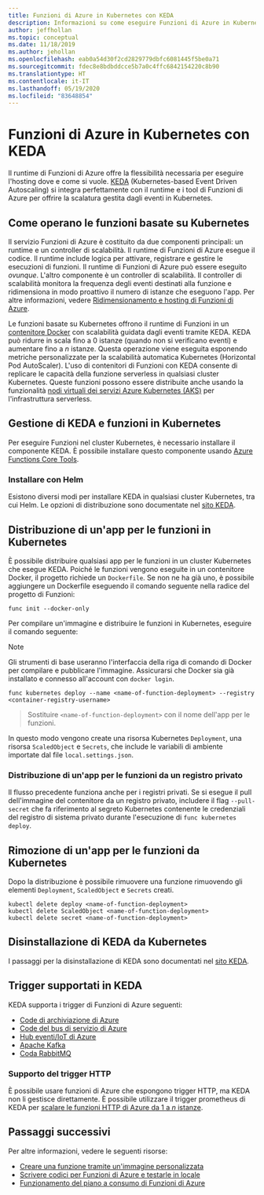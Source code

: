 ```yaml
---
title: Funzioni di Azure in Kubernetes con KEDA
description: Informazioni su come eseguire Funzioni di Azure in Kubernetes nel cloud o in locale usando KEDA, la scalabilità automatica basata su eventi di Kubernetes.
author: jeffhollan
ms.topic: conceptual
ms.date: 11/18/2019
ms.author: jehollan
ms.openlocfilehash: eab0a54d30f2cd2829779dbfc6081445f5be0a71
ms.sourcegitcommit: fdec8e8bdbddcce5b7a0c4ffc6842154220c8b90
ms.translationtype: HT
ms.contentlocale: it-IT
ms.lasthandoff: 05/19/2020
ms.locfileid: "83648854"
---
```

# <a name="azure-functions-on-kubernetes-with-keda"></a>Funzioni di Azure in Kubernetes con KEDA

Il runtime di Funzioni di Azure offre la flessibilità necessaria per eseguire l'hosting dove e come si vuole.  [KEDA](https://keda.sh) (Kubernetes-based Event Driven Autoscaling) si integra perfettamente con il runtime e i tool di Funzioni di Azure per offrire la scalatura gestita dagli eventi in Kubernetes.

## <a name="how-kubernetes-based-functions-work"></a>Come operano le funzioni basate su Kubernetes

Il servizio Funzioni di Azure è costituito da due componenti principali: un runtime e un controller di scalabilità.  Il runtime di Funzioni di Azure esegue il codice.  Il runtime include logica per attivare, registrare e gestire le esecuzioni di funzioni.  Il runtime di Funzioni di Azure può essere eseguito *ovunque*.  L'altro componente è un controller di scalabilità.  Il controller di scalabilità monitora la frequenza degli eventi destinati alla funzione e ridimensiona in modo proattivo il numero di istanze che eseguono l'app.  Per altre informazioni, vedere [Ridimensionamento e hosting di Funzioni di Azure](functions-scale.md).

Le funzioni basate su Kubernetes offrono il runtime di Funzioni in un [contenitore Docker](functions-create-function-linux-custom-image.md) con scalabilità guidata dagli eventi tramite KEDA.  KEDA può ridurre in scala fino a 0 istanze (quando non si verificano eventi) e aumentare fino a *n* istanze. Questa operazione viene eseguita esponendo metriche personalizzate per la scalabilità automatica Kubernetes (Horizontal Pod AutoScaler).  L'uso di contenitori di Funzioni con KEDA consente di replicare le capacità della funzione serverless in qualsiasi cluster Kubernetes.  Queste funzioni possono essere distribuite anche usando la funzionalità [nodi virtuali dei servizi Azure Kubernetes (AKS)](../aks/virtual-nodes-cli.md) per l'infrastruttura serverless.

## <a name="managing-keda-and-functions-in-kubernetes"></a>Gestione di KEDA e funzioni in Kubernetes

Per eseguire Funzioni nel cluster Kubernetes, è necessario installare il componente KEDA. È possibile installare questo componente usando [Azure Functions Core Tools](functions-run-local.md).

### <a name="installing-with-helm"></a>Installare con Helm

Esistono diversi modi per installare KEDA in qualsiasi cluster Kubernetes, tra cui Helm.  Le opzioni di distribuzione sono documentate nel [sito KEDA](https://keda.sh/docs/1.4/deploy/).

## <a name="deploying-a-function-app-to-kubernetes"></a>Distribuzione di un'app per le funzioni in Kubernetes

È possibile distribuire qualsiasi app per le funzioni in un cluster Kubernetes che esegue KEDA.  Poiché le funzioni vengono eseguite in un contenitore Docker, il progetto richiede un `Dockerfile`.  Se non ne ha già uno, è possibile aggiungere un Dockerfile eseguendo il comando seguente nella radice del progetto di Funzioni:

```cli
func init --docker-only
```

Per compilare un'immagine e distribuire le funzioni in Kubernetes, eseguire il comando seguente:

> [!NOTE]
> Gli strumenti di base useranno l'interfaccia della riga di comando di Docker per compilare e pubblicare l'immagine. Assicurarsi che Docker sia già installato e connesso all'account con `docker login`.

```cli
func kubernetes deploy --name <name-of-function-deployment> --registry <container-registry-username>
```

> Sostituire `<name-of-function-deployment>` con il nome dell'app per le funzioni.

In questo modo vengono create una risorsa Kubernetes `Deployment`, una risorsa `ScaledObject` e `Secrets`, che include le variabili di ambiente importate dal file `local.settings.json`.

### <a name="deploying-a-function-app-from-a-private-registry"></a>Distribuzione di un'app per le funzioni da un registro privato

Il flusso precedente funziona anche per i registri privati.  Se si esegue il pull dell'immagine del contenitore da un registro privato, includere il flag `--pull-secret` che fa riferimento al segreto Kubernetes contenente le credenziali del registro di sistema privato durante l'esecuzione di `func kubernetes deploy`.

## <a name="removing-a-function-app-from-kubernetes"></a>Rimozione di un'app per le funzioni da Kubernetes

Dopo la distribuzione è possibile rimuovere una funzione rimuovendo gli elementi `Deployment`, `ScaledObject` e `Secrets` creati.

```cli
kubectl delete deploy <name-of-function-deployment>
kubectl delete ScaledObject <name-of-function-deployment>
kubectl delete secret <name-of-function-deployment>
```

## <a name="uninstalling-keda-from-kubernetes"></a>Disinstallazione di KEDA da Kubernetes

I passaggi per la disinstallazione di KEDA sono documentati nel [sito KEDA](https://keda.sh/docs/1.4/deploy/).

## <a name="supported-triggers-in-keda"></a>Trigger supportati in KEDA

KEDA supporta i trigger di Funzioni di Azure seguenti:

* [Code di archiviazione di Azure](functions-bindings-storage-queue.md)
* [Code del bus di servizio di Azure](functions-bindings-service-bus.md)
* [Hub eventi/IoT di Azure](functions-bindings-event-hubs.md)
* [Apache Kafka](https://github.com/azure/azure-functions-kafka-extension)
* [Coda RabbitMQ](https://github.com/azure/azure-functions-rabbitmq-extension)

### <a name="http-trigger-support"></a>Supporto del trigger HTTP

È possibile usare funzioni di Azure che espongono trigger HTTP, ma KEDA non li gestisce direttamente.  È possibile utilizzare il trigger prometheus di KEDA per [scalare le funzioni HTTP di Azure da 1 a *n* istanze](https://dev.to/anirudhgarg_99/scale-up-and-down-a-http-triggered-function-app-in-kubernetes-using-keda-4m42).

## <a name="next-steps"></a>Passaggi successivi
Per altre informazioni, vedere le seguenti risorse:

* [Creare una funzione tramite un'immagine personalizzata](functions-create-function-linux-custom-image.md)
* [Scrivere codici per Funzioni di Azure e testarle in locale](functions-develop-local.md)
* [Funzionamento del piano a consumo di Funzioni di Azure](functions-scale.md)